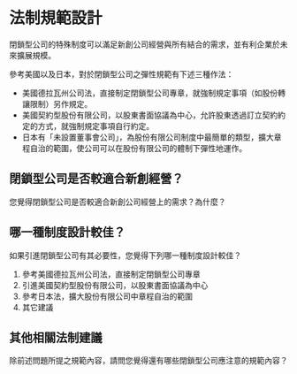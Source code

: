 # 法制規範設計

閉鎖型公司的特殊制度可以滿足新創公司經營與所有結合的需求，並有利企業於未來擴展規模。

參考美國以及日本，對於閉鎖型公司之彈性規範有下述三種作法：

* 美國德拉瓦州公司法，直接制定閉鎖型公司專章，就強制規定事項（如股份轉讓限制）另作規定。
* 美國契約型股份有限公司，以股東書面協議為中心，允許股東透過訂立契約約定的方式，就強制規定事項自行約定。
* 日本有「未設置董事會公司」，為股份有限公司制度中最簡單的類型，擴大章程自治的範圍，使公司可以在股份有限公司的體制下彈性地運作。

## 閉鎖型公司是否較適合新創經營？

您覺得閉鎖型公司是否較適合新創公司經營上的需求？為什麼？

## 哪一種制度設計較佳？

如果引進閉鎖型公司有其必要性，您覺得下列哪一種制度設計較佳？

1. 參考美國德拉瓦州公司法，直接制定閉鎖型公司專章
2. 引進美國契約型股份有限公司，以股東書面協議為中心
3. 參考日本法，擴大股份有限公司中章程自治的範圍
4. 其它建議

## 其他相關法制建議

除前述問題所提之規範內容，請問您覺得還有哪些閉鎖型公司應注意的規範內容？
